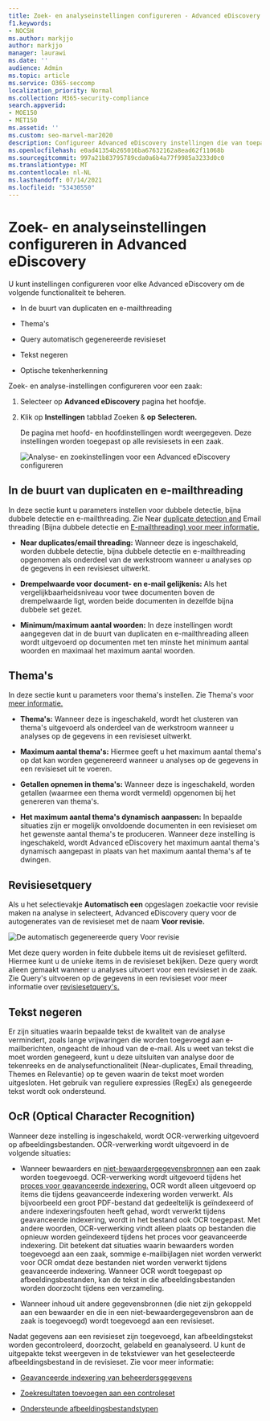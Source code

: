 ```yaml
---
title: Zoek- en analyseinstellingen configureren - Advanced eDiscovery
f1.keywords:
- NOCSH
ms.author: markjjo
author: markjjo
manager: laurawi
ms.date: ''
audience: Admin
ms.topic: article
ms.service: O365-seccomp
localization_priority: Normal
ms.collection: M365-security-compliance
search.appverid:
- MOE150
- MET150
ms.assetid: ''
ms.custom: seo-marvel-mar2020
description: Configureer Advanced eDiscovery instellingen die van toepassing zijn op alle revisiesets in een zaak. Dit omvat instellingen voor analyse en optische tekenherkenning.
ms.openlocfilehash: e0ad41354b265016ba67632162a8ead62f11068b
ms.sourcegitcommit: 997a21b83795789cda0a6b4a77f9985a3233d0c0
ms.translationtype: MT
ms.contentlocale: nl-NL
ms.lasthandoff: 07/14/2021
ms.locfileid: "53430550"
---
```

# <a name="configure-search-and-analytics-settings-in-advanced-ediscovery"></a>Zoek- en analyseinstellingen configureren in Advanced eDiscovery

U kunt instellingen configureren voor elke Advanced eDiscovery om de volgende functionaliteit te beheren.

- In de buurt van duplicaten en e-mailthreading

- Thema's

- Query automatisch gegenereerde revisieset

- Tekst negeren

- Optische tekenherkenning

Zoek- en analyse-instellingen configureren voor een zaak:

1. Selecteer op **Advanced eDiscovery** pagina het hoofdje.

2. Klik op **Instellingen** tabblad Zoeken & **op** **Selecteren.**

   De pagina met hoofd- en hoofdinstellingen wordt weergegeven. Deze instellingen worden toegepast op alle revisiesets in een zaak.

   ![Analyse- en zoekinstellingen voor een Advanced eDiscovery configureren](../media/AeDCaseSettings.png)

## <a name="near-duplicates-and-email-threading"></a>In de buurt van duplicaten en e-mailthreading

In deze sectie kunt u parameters instellen voor dubbele detectie, bijna dubbele detectie en e-mailthreading. Zie Near [duplicate detection and](near-duplicate-detection-in-advanced-ediscovery.md) Email threading (Bijna dubbele detectie en [E-mailthreading) voor meer informatie.](email-threading-in-advanced-ediscovery.md)

- **Near duplicates/email threading:** Wanneer deze is ingeschakeld, worden dubbele detectie, bijna dubbele detectie en e-mailthreading opgenomen als onderdeel van de werkstroom wanneer u analyses op de gegevens in een revisieset uitwerkt.

- **Drempelwaarde voor document- en e-mail gelijkenis:** Als het vergelijkbaarheidsniveau voor twee documenten boven de drempelwaarde ligt, worden beide documenten in dezelfde bijna dubbele set gezet.

- **Minimum/maximum aantal woorden:** In deze instellingen wordt aangegeven dat in de buurt van duplicaten en e-mailthreading alleen wordt uitgevoerd op documenten met ten minste het minimum aantal woorden en maximaal het maximum aantal woorden.

## <a name="themes"></a>Thema's

In deze sectie kunt u parameters voor thema's instellen. Zie Thema's voor [meer informatie.](themes-in-advanced-ediscovery.md)

- **Thema's:** Wanneer deze is ingeschakeld, wordt het clusteren van thema's uitgevoerd als onderdeel van de werkstroom wanneer u analyses op de gegevens in een revisieset uitwerkt.

- **Maximum aantal thema's:** Hiermee geeft u het maximum aantal thema's op dat kan worden gegenereerd wanneer u analyses op de gegevens in een revisieset uit te voeren.

- **Getallen opnemen in thema's:** Wanneer deze is ingeschakeld, worden getallen (waarmee een thema wordt vermeld) opgenomen bij het genereren van thema's. 

- **Het maximum aantal thema's dynamisch aanpassen:** In bepaalde situaties zijn er mogelijk onvoldoende documenten in een revisieset om het gewenste aantal thema's te produceren. Wanneer deze instelling is ingeschakeld, wordt Advanced eDiscovery het maximum aantal thema's dynamisch aangepast in plaats van het maximum aantal thema's af te dwingen.

## <a name="review-set-query"></a>Revisiesetquery

Als u het selectievakje **Automatisch een** opgeslagen zoekactie voor revisie maken na analyse in selecteert, Advanced eDiscovery query voor de autogenerates van de revisieset met de naam **Voor revisie.** 

![De automatisch gegenereerde query Voor revisie](../media/AeDForReviewQuery.png)

Met deze query worden in feite dubbele items uit de revisieset gefilterd. Hiermee kunt u de unieke items in de revisieset bekijken. Deze query wordt alleen gemaakt wanneer u analyses uitvoert voor een revisieset in de zaak. Zie Query's uitvoeren op de gegevens in een revisieset voor meer informatie over [revisiesetquery's.](review-set-search.md)

## <a name="ignore-text"></a>Tekst negeren

Er zijn situaties waarin bepaalde tekst de kwaliteit van de analyse vermindert, zoals lange vrijwaringen die worden toegevoegd aan e-mailberichten, ongeacht de inhoud van de e-mail. Als u weet van tekst die moet worden genegeerd, kunt u deze uitsluiten van analyse door de tekenreeks en de analysefunctionaliteit (Near-duplicates, Email threading, Themes en Relevantie) op te geven waarin de tekst moet worden uitgesloten. Het gebruik van reguliere expressies (RegEx) als genegeerde tekst wordt ook ondersteund. 

## <a name="optical-character-recognition-ocr"></a>OcR (Optical Character Recognition)

Wanneer deze instelling is ingeschakeld, wordt OCR-verwerking uitgevoerd op afbeeldingsbestanden. OCR-verwerking wordt uitgevoerd in de volgende situaties:

- Wanneer bewaarders en [niet-bewaardergegevensbronnen](non-custodial-data-sources.md) aan een zaak worden toegevoegd. OCR-verwerking wordt uitgevoerd tijdens het [proces voor geavanceerde indexering.](indexing-custodian-data.md) OCR wordt alleen uitgevoerd op items die tijdens geavanceerde indexering worden verwerkt. Als bijvoorbeeld een groot PDF-bestand dat gedeeltelijk is geïndexeerd of andere indexeringsfouten heeft gehad, wordt verwerkt tijdens geavanceerde indexering, wordt in het bestand ook OCR toegepast. Met andere woorden, OCR-verwerking vindt alleen plaats op bestanden die opnieuw worden geïndexeerd tijdens het proces voor geavanceerde indexering. Dit betekent dat situaties waarin bewaarders worden toegevoegd aan een zaak, sommige e-mailbijlagen niet worden verwerkt voor OCR omdat deze bestanden niet worden verwerkt tijdens geavanceerde indexering. Wanneer OCR wordt toegepast op afbeeldingsbestanden, kan de tekst in die afbeeldingsbestanden worden doorzocht tijdens een verzameling.

- Wanneer inhoud uit andere gegevensbronnen (die niet zijn gekoppeld aan een bewaarder en die in een niet-bewaardergegevensbron aan de zaak is toegevoegd) wordt toegevoegd aan een revisieset.

Nadat gegevens aan een revisieset zijn toegevoegd, kan afbeeldingstekst worden gecontroleerd, doorzocht, gelabeld en geanalyseerd. U kunt de uitgepakte tekst weergeven in de tekstviewer van het geselecteerde afbeeldingsbestand in de revisieset. Zie voor meer informatie:

- [Geavanceerde indexering van beheerdersgegevens](indexing-custodian-data.md)

- [Zoekresultaten toevoegen aan een controleset](add-data-to-review-set.md#optical-character-recognition)

- [Ondersteunde afbeeldingsbestandstypen](supported-filetypes-ediscovery20.md#image)
